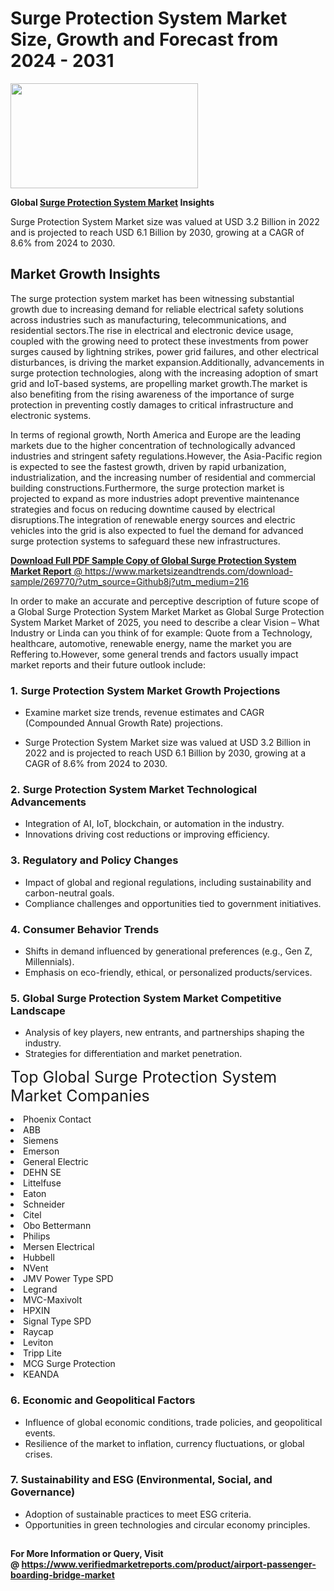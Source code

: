 <H1>Surge Protection System Market Size, Growth and Forecast from 2024 - 2031</H1><img class="aligncenter size-medium wp-image-584254" src="https://thirdeyenews.in/wp-content/uploads/2024/09/Global-Market-Research-300x168.jpeg" alt="" width="300" height="168" /><p><strong>Global&nbsp;<a href="https://www.marketsizeandtrends.com/download-sample/269770/?utm_source=Github8j?utm_medium=216">Surge Protection System Market</a> Insights</strong></p><p>Surge Protection System Market size was valued at USD 3.2 Billion in 2022 and is projected to reach USD 6.1 Billion by 2030, growing at a CAGR of 8.6% from 2024 to 2030.</p><p><h2>Market Growth Insights</h2> <p>The surge protection system market has been witnessing substantial growth due to increasing demand for reliable electrical safety solutions across industries such as manufacturing, telecommunications, and residential sectors.The rise in electrical and electronic device usage, coupled with the growing need to protect these investments from power surges caused by lightning strikes, power grid failures, and other electrical disturbances, is driving the market expansion.Additionally, advancements in surge protection technologies, along with the increasing adoption of smart grid and IoT-based systems, are propelling market growth.The market is also benefiting from the rising awareness of the importance of surge protection in preventing costly damages to critical infrastructure and electronic systems.</p> <p><a href="#"></a></p> <p>In terms of regional growth, North America and Europe are the leading markets due to the higher concentration of technologically advanced industries and stringent safety regulations.However, the Asia-Pacific region is expected to see the fastest growth, driven by rapid urbanization, industrialization, and the increasing number of residential and commercial building constructions.Furthermore, the surge protection market is projected to expand as more industries adopt preventive maintenance strategies and focus on reducing downtime caused by electrical disruptions.The integration of renewable energy sources and electric vehicles into the grid is also expected to fuel the demand for advanced surge protection systems to safeguard these new infrastructures.</p> <p><a href="#"></p><p><span class=""><strong>Download Full PDF Sample Copy of Global Surge Protection System Market Report</strong> @ <a href="https://www.marketsizeandtrends.com/download-sample/269770/?utm_source=Github8j?utm_medium=216" target="_blank">https://www.marketsizeandtrends.com/download-sample/269770/?utm_source=Github8j?utm_medium=216</a></span></p><p>In order to make an accurate and perceptive description of future scope of a Global&nbsp;Surge Protection System Market Market as Global&nbsp;Surge Protection System Market Market of 2025, you need to describe a clear Vision &ndash; What Industry or Linda can you think of for example: Quote from a Technology, healthcare, automotive, renewable energy, name the market you are Reffering to.However, some general trends and factors usually impact market reports and their future outlook include:</p><h3>1.&nbsp;<strong>Surge Protection System Market Growth Projections</strong></h3><ul><li>Examine market size trends, revenue estimates and CAGR (Compounded Annual Growth Rate) projections.</li><li><p>Surge Protection System Market size was valued at USD 3.2 Billion in 2022 and is projected to reach USD 6.1 Billion by 2030, growing at a CAGR of 8.6% from 2024 to 2030.</p></li></ul><h3>2.&nbsp;<strong>Surge Protection System Market Technological Advancements</strong></h3><ul><li>Integration of AI, IoT, blockchain, or automation in the industry.</li><li>Innovations driving cost reductions or improving efficiency.</li></ul><h3>3.&nbsp;<strong>Regulatory and Policy Changes</strong></h3><ul><li>Impact of global and regional regulations, including sustainability and carbon-neutral goals.</li><li>Compliance challenges and opportunities tied to government initiatives.</li></ul><h3>4.&nbsp;<strong>Consumer Behavior Trends</strong></h3><ul><li>Shifts in demand influenced by generational preferences (e.g., Gen Z, Millennials).</li><li>Emphasis on eco-friendly, ethical, or personalized products/services.</li></ul><h3>5.&nbsp;<strong>Global Surge Protection System Market Competitive Landscape</strong></h3><ul><li>Analysis of key players, new entrants, and partnerships shaping the industry.</li><li>Strategies for differentiation and market penetration.</li></ul><p data-pm-slice="1 1 []"><span style="color: inherit; font-family: inherit; font-size: 25px;">Top Global Surge Protection System Market Companies</span></p><div class="" data-test-id=""><p><li>Phoenix Contact</li><li> ABB</li><li> Siemens</li><li> Emerson</li><li> General Electric</li><li> DEHN SE</li><li> Littelfuse</li><li> Eaton</li><li> Schneider</li><li> Citel</li><li> Obo Bettermann</li><li> Philips</li><li> Mersen Electrical</li><li> Hubbell</li><li> NVent</li><li> JMV Power Type SPD</li><li> Legrand</li><li> MVC-Maxivolt</li><li> HPXIN</li><li> Signal Type SPD</li><li> Raycap</li><li> Leviton</li><li> Tripp Lite</li><li> MCG Surge Protection</li><li> KEANDA</li></p></div><h3>6.&nbsp;<strong>Economic and Geopolitical Factors</strong></h3><ul><li>Influence of global economic conditions, trade policies, and geopolitical events.</li><li>Resilience of the market to inflation, currency fluctuations, or global crises.</li></ul><h3>7.&nbsp;<strong>Sustainability and ESG (Environmental, Social, and Governance)</strong></h3><ul><li>Adoption of sustainable practices to meet ESG criteria.</li><li>Opportunities in green technologies and circular economy principles.</li></ul><h2><strong style="font-size: 14px;">For More Information or Query, Visit @&nbsp;</strong><a style="background-color: #ffffff; font-size: 14px;" href="https://www.marketsizeandtrends.com/report/surge-protection-system-market/" target="_blank">https://www.verifiedmarketreports.com/product/airport-passenger-boarding-bridge-market</a></h2>